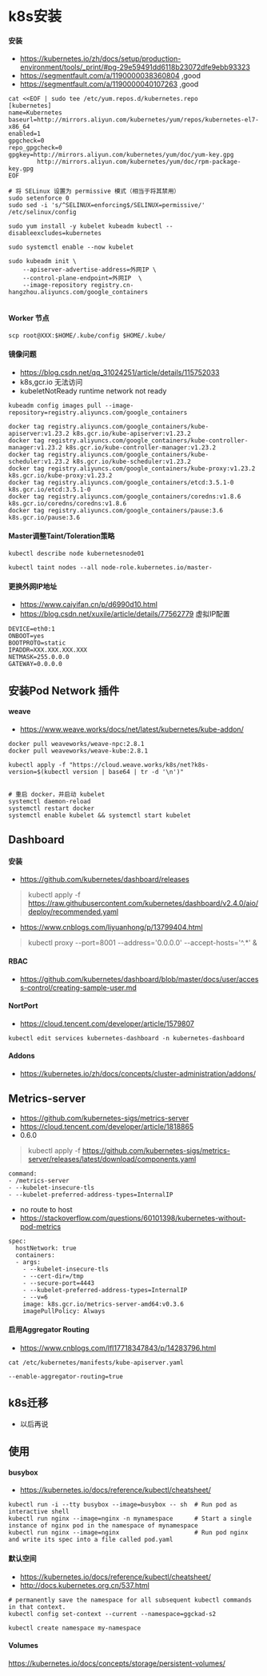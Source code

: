 
# k8s安装
#### 安装
* https://kubernetes.io/zh/docs/setup/production-environment/tools/_print/#pg-29e59491dd6118b23072dfe9ebb93323
* https://segmentfault.com/a/1190000038360804 ,good
* https://segmentfault.com/a/1190000040107263 ,good

```
cat <<EOF | sudo tee /etc/yum.repos.d/kubernetes.repo
[kubernetes]
name=Kubernetes
baseurl=http://mirrors.aliyun.com/kubernetes/yum/repos/kubernetes-el7-x86_64
enabled=1
gpgcheck=0
repo_gpgcheck=0
gpgkey=http://mirrors.aliyun.com/kubernetes/yum/doc/yum-key.gpg
        http://mirrors.aliyun.com/kubernetes/yum/doc/rpm-package-key.gpg
EOF

# 将 SELinux 设置为 permissive 模式（相当于将其禁用）
sudo setenforce 0
sudo sed -i 's/^SELINUX=enforcing$/SELINUX=permissive/' /etc/selinux/config

sudo yum install -y kubelet kubeadm kubectl --disableexcludes=kubernetes

sudo systemctl enable --now kubelet

sudo kubeadm init \
    --apiserver-advertise-address=外网IP \
    --control-plane-endpoint=外网IP  \
    --image-repository registry.cn-hangzhou.aliyuncs.com/google_containers


```
#### Worker 节点
```
scp root@XXX:$HOME/.kube/config $HOME/.kube/

```

#### 镜像问题

* https://blog.csdn.net/qq_31024251/article/details/115752033
* k8s,gcr.io 无法访问
* kubeletNotReady runtime network not ready

 
```
kubeadm config images pull --image-repository=registry.aliyuncs.com/google_containers

docker tag registry.aliyuncs.com/google_containers/kube-apiserver:v1.23.2 k8s.gcr.io/kube-apiserver:v1.23.2
docker tag registry.aliyuncs.com/google_containers/kube-controller-manager:v1.23.2 k8s.gcr.io/kube-controller-manager:v1.23.2
docker tag registry.aliyuncs.com/google_containers/kube-scheduler:v1.23.2 k8s.gcr.io/kube-scheduler:v1.23.2
docker tag registry.aliyuncs.com/google_containers/kube-proxy:v1.23.2 k8s.gcr.io/kube-proxy:v1.23.2
docker tag registry.aliyuncs.com/google_containers/etcd:3.5.1-0  k8s.gcr.io/etcd:3.5.1-0
docker tag registry.aliyuncs.com/google_containers/coredns:v1.8.6  k8s.gcr.io/coredns/coredns:v1.8.6
docker tag registry.aliyuncs.com/google_containers/pause:3.6  k8s.gcr.io/pause:3.6
```

#### Master调整Taint/Toleration策略
```
kubectl describe node kubernetesnode01

kubectl taint nodes --all node-role.kubernetes.io/master-

```

#### 更换外网IP地址
* https://www.caiyifan.cn/p/d6990d10.html 
* https://blog.csdn.net/xuxile/article/details/77562779 虚拟IP配置
```
DEVICE=eth0:1
ONBOOT=yes
BOOTPROTO=static
IPADDR=XXX.XXX.XXX.XXX
NETMASK=255.0.0.0
GATEWAY=0.0.0.0
```

## 安装Pod Network 插件
#### weave
* https://www.weave.works/docs/net/latest/kubernetes/kube-addon/
```
docker pull weaveworks/weave-npc:2.8.1
docker pull weaveworks/weave-kube:2.8.1

kubectl apply -f "https://cloud.weave.works/k8s/net?k8s-version=$(kubectl version | base64 | tr -d '\n')"


# 重启 docker，并启动 kubelet
systemctl daemon-reload
systemctl restart docker
systemctl enable kubelet && systemctl start kubelet

```


## Dashboard
#### 安装
* https://github.com/kubernetes/dashboard/releases
> kubectl apply -f https://raw.githubusercontent.com/kubernetes/dashboard/v2.4.0/aio/deploy/recommended.yaml
 
* https://www.cnblogs.com/liyuanhong/p/13799404.html
> kubectl proxy --port=8001 --address='0.0.0.0' --accept-hosts='^.*' &

#### RBAC
* https://github.com/kubernetes/dashboard/blob/master/docs/user/access-control/creating-sample-user.md


#### NortPort
* https://cloud.tencent.com/developer/article/1579807
```
kubectl edit services kubernetes-dashboard -n kubernetes-dashboard
```

#### Addons
* https://kubernetes.io/zh/docs/concepts/cluster-administration/addons/
> 


## Metrics-server
* https://github.com/kubernetes-sigs/metrics-server
* https://cloud.tencent.com/developer/article/1818865
* 0.6.0
> kubectl apply -f https://github.com/kubernetes-sigs/metrics-server/releases/latest/download/components.yaml

```
command:
- /metrics-server
- --kubelet-insecure-tls
- --kubelet-preferred-address-types=InternalIP
```

* no route to host
* https://stackoverflow.com/questions/60101398/kubernetes-without-pod-metrics
```
spec:
  hostNetwork: true
  containers:
  - args:
    - --kubelet-insecure-tls
    - --cert-dir=/tmp
    - --secure-port=4443
    - --kubelet-preferred-address-types=InternalIP
    - --v=6
    image: k8s.gcr.io/metrics-server-amd64:v0.3.6
    imagePullPolicy: Always
```

#### 启用Aggregator Routing
* https://www.cnblogs.com/lfl17718347843/p/14283796.html
```
cat /etc/kubernetes/manifests/kube-apiserver.yaml

--enable-aggregator-routing=true 
```

## k8s迁移
* 以后再说

## 使用

#### busybox
* https://kubernetes.io/docs/reference/kubectl/cheatsheet/
```
kubectl run -i --tty busybox --image=busybox -- sh  # Run pod as interactive shell
kubectl run nginx --image=nginx -n mynamespace      # Start a single instance of nginx pod in the namespace of mynamespace
kubectl run nginx --image=nginx                     # Run pod nginx and write its spec into a file called pod.yaml

```

#### 默认空间
* https://kubernetes.io/docs/reference/kubectl/cheatsheet/ 
* http://docs.kubernetes.org.cn/537.html
```
# permanently save the namespace for all subsequent kubectl commands in that context.
kubectl config set-context --current --namespace=ggckad-s2

kubectl create namespace my-namespace
```

#### Volumes
https://kubernetes.io/docs/concepts/storage/persistent-volumes/
 

